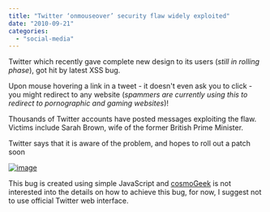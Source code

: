 ```yaml
---
title: "Twitter ‘onmouseover’ security flaw widely exploited"
date: "2010-09-21"
categories: 
  - "social-media"
---
```


Twitter which recently gave complete new design to its users (_still in rolling phase_), got hit by latest XSS bug.

Upon mouse hovering a link in a tweet - it doesn't even ask you to click - you might redirect to any website (_spammers are currently using this to redirect to pornographic and gaming websites_)!

Thousands of Twitter accounts have posted messages exploiting the flaw. Victims include Sarah Brown, wife of the former British Prime Minister.

Twitter says that it is aware of the problem, and hopes to roll out a patch soon

[![image](http://lh6.ggpht.com/_40bmzDo_mBs/TJjFBuGvxlI/AAAAAAAABYc/AoZ7XE4OtLE/image%5B7%5D.png?imgmax=800 "image")](http://status.twitter.com/post/1161435117/xss-attack-identified-and-patched)

This bug is created using simple JavaScript and [cosmoGeek](http://www.facebook.com/cosmoGeek) is not interested into the details on how to achieve this bug, for now, I suggest not to use official Twitter web interface.
